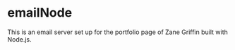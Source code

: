 # emailNode

This is an email server set up for the portfolio page of Zane Griffin built with Node.js.